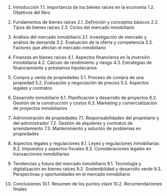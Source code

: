 1. Introducción
   1.1. Importancia de los bienes raíces en la economía
   1.2. Objetivos del libro

2. Fundamentos de bienes raíces
   2.1. Definición y conceptos básicos
   2.2. Tipos de bienes raíces
   2.3. Ciclos del mercado inmobiliario

3. Análisis del mercado inmobiliario
   3.1. Investigación de mercado y análisis de demanda
   3.2. Evaluación de la oferta y competencia
   3.3. Factores que afectan el mercado inmobiliario

4. Finanzas en bienes raíces
   4.1. Aspectos financieros en la inversión inmobiliaria
   4.2. Cálculo de rendimiento y riesgo
   4.3. Estrategias de financiamiento y préstamos hipotecarios

5. Compra y venta de propiedades
   5.1. Proceso de compra de una propiedad
   5.2. Evaluación y negociación de precios
   5.3. Aspectos legales y contratos

6. Desarrollo inmobiliario
   6.1. Planificación y desarrollo de proyectos
   6.2. Gestión de la construcción y costos
   6.3. Marketing y comercialización de proyectos inmobiliarios

7. Administración de propiedades
   7.1. Responsabilidades del propietario y del administrador
   7.2. Gestión de alquileres y contratos de arrendamiento
   7.3. Mantenimiento y solución de problemas en propiedades

8. Aspectos legales y regulaciones
   8.1. Leyes y regulaciones inmobiliarias
   8.2. Impuestos y aspectos fiscales
   8.3. Consideraciones legales en transacciones inmobiliarias

9. Tendencias y futuro del mercado inmobiliario
   9.1. Tecnología y digitalización en bienes raíces
   9.2. Sostenibilidad y desarrollo verde
   9.3. Perspectivas y oportunidades en el mercado inmobiliario

10. Conclusiones
     10.1. Resumen de los puntos clave
     10.2. Recomendaciones finales